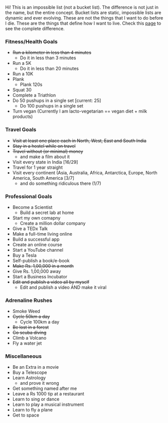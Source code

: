 Hi! This is an impossible list (not a bucket list). The difference is not just in the name, but the entire concept.
Bucket lists are static, impossible lists are dynamic and ever evolving.
These are not the things that I want to do before I die. These are the things that define how I want to live.
Check this [page](https://impossiblehq.com/the-impossible-list-is-not-a-bucket-list/) to see the complete difference. 

### Fitness/Health Goals
- ~~Run a kilometer in less than 4 minutes~~
    - Do it in less than 3 minutes 
- Run a 5K
    - Do it in less than 20 minutes 
- Run a 10K 
- Plank
  - Plank 120s 
- Squat 30
- Complete a Triathlon 
- Do 50 pushups in a single set [current: 25]
  - Do 100 pushups in a single set 
- Turn vegan (Currently I am lacto-vegetarian == vegan diet + milk products)

### Travel Goals
- ~~Visit at least one place each in North, West, East and South India~~
- ~~Stay in a hostel while on travel~~
- ~~Travel without (or minimal) money~~ 
  - and make a film about it 
- Visit every state in India [16/29] 
- Travel for 1 year straight 
- Visit every continent (Asia, Australia, Africa, Antarctica, Europe, North America, South America [3/7]
  - and do something ridiculous there (1/7)

### Professional Goals
- Become a Scientist
    - Build a secret lab at home
- Start my own comapny 
    - Create a million dollar company 
- Give a TEDx Talk 
- Make a full-time living online 
- Build a successful app 
- Create an online course 
- Start a YouTube channel 
- Buy a Tesla 
- Self-publish a book/e-book 
- ~~Make Rs. 1,00,000 in a month~~ 
- Give Rs. 1,00,000 away 
- Start a Business Incubator 
- ~~Edit and publish a video all by myself~~
    - Edit and publish a video AND make it viral 

### Adrenaline Rushes
- Smoke Weed
- ~~Cycle 50km a day~~
    - Cycle 100km a day
- ~~Be lost in a forest~~
- ~~Go scuba diving~~ 
- Climb a Volcano 
- Fly a water jet 

### Miscellaneous
- Be an Extra in a movie
- Buy a Telescope
- Learn Astrology
    - and prove it wrong
- Get something named after me 
- Leave a Rs 1000 tip at a restaurant 
- Learn to sing or dance
- Learn to play a musical instrument 
- Learn to fly a plane 
- Get to space
